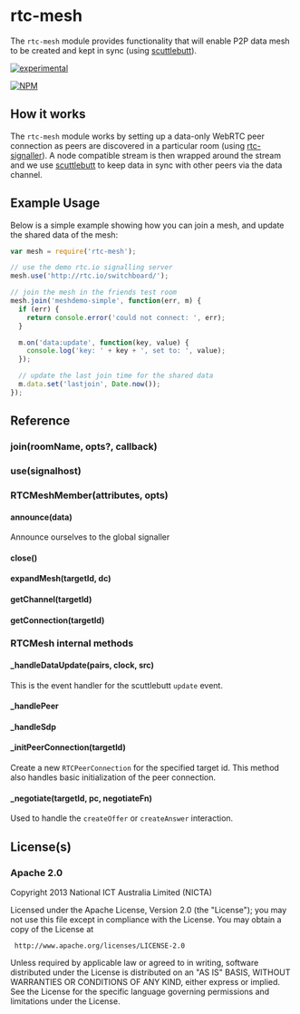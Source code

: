 # rtc-mesh

The `rtc-mesh` module provides functionality that will enable P2P data
mesh to be created and kept in sync (using
[scuttlebutt](https://github.com/dominictarr/scuttlebutt)).

[![experimental](http://hughsk.github.io/stability-badges/dist/experimental.svg)](http://github.com/hughsk/stability-badges)

[![NPM](https://nodei.co/npm/rtc-mesh.png)](https://nodei.co/npm/rtc-mesh/)


## How it works

The `rtc-mesh` module works by setting up a data-only WebRTC peer connection
as peers are discovered in a particular room
(using [rtc-signaller](https://github.com/rtc-io/rtc-signaller)).  A node
compatible stream is then wrapped around the stream and we use
[scuttlebutt](https://github.com/dominictarr/scuttlebutt) to keep data in
sync with other peers via the data channel.

## Example Usage

Below is a simple example showing how you can join a mesh, and update the
shared data of the mesh:

```js
var mesh = require('rtc-mesh');

// use the demo rtc.io signalling server
mesh.use('http://rtc.io/switchboard/');

// join the mesh in the friends test room
mesh.join('meshdemo-simple', function(err, m) {
  if (err) {
    return console.error('could not connect: ', err);
  }

  m.on('data:update', function(key, value) {
    console.log('key: ' + key + ', set to: ', value);
  });

  // update the last join time for the shared data
  m.data.set('lastjoin', Date.now());
});


```

## Reference

### join(roomName, opts?, callback)

### use(signalhost)

### RTCMeshMember(attributes, opts)

#### announce(data)

Announce ourselves to the global signaller

#### close()

#### expandMesh(targetId, dc)

#### getChannel(targetId)

#### getConnection(targetId)

### RTCMesh internal methods

#### _handleDataUpdate(pairs, clock, src)

This is the event handler for the scuttlebutt `update` event.

#### _handlePeer

#### _handleSdp

#### _initPeerConnection(targetId)

Create a new `RTCPeerConnection` for the specified target id.  This method
also handles basic initialization of the peer connection.

#### _negotiate(targetId, pc, negotiateFn)

Used to handle the `createOffer` or `createAnswer` interaction.

## License(s)

### Apache 2.0

Copyright 2013 National ICT Australia Limited (NICTA)

   Licensed under the Apache License, Version 2.0 (the "License");
   you may not use this file except in compliance with the License.
   You may obtain a copy of the License at

     http://www.apache.org/licenses/LICENSE-2.0

   Unless required by applicable law or agreed to in writing, software
   distributed under the License is distributed on an "AS IS" BASIS,
   WITHOUT WARRANTIES OR CONDITIONS OF ANY KIND, either express or implied.
   See the License for the specific language governing permissions and
   limitations under the License.

